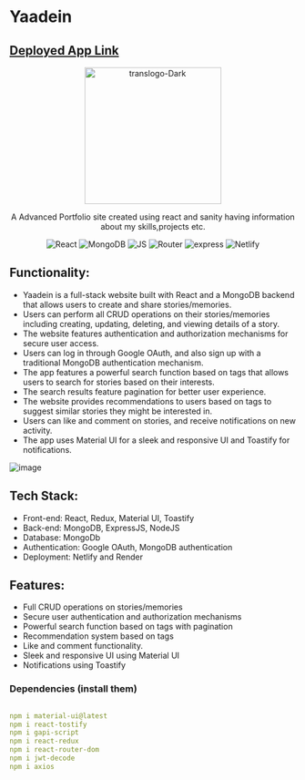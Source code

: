 # Yaadein

<h2><a href="https://life-storybook.netlify.app">Deployed App Link</a></h2>

<p align="center">
  <img src="https://i.ibb.co/TgbrjTg/translogo-Dark.png" alt="translogo-Dark" width="240" />

  <p align="center"> A Advanced Portfolio site created using react and sanity having information about my skills,projects etc.</p>
  


</p>

<p align="center">
    <img alt="React" src="https://img.shields.io/badge/react-%2320232a.svg?style=for-the-badge&logo=react&logoColor=%2361DAFB"> </a>
    <img alt="MongoDB" src="https://img.shields.io/badge/MongoDB-%234ea94b.svg?style=for-the-badge&logo=mongodb&logoColor=white"> </a>
    <img alt="JS" src="https://img.shields.io/badge/javascript-%23323330.svg?style=for-the-badge&logo=javascript&logoColor=%23F7DF1E"> </a>
    <img alt="Router" src="https://img.shields.io/badge/React_Router-CA4245?style=for-the-badge&logo=react-router&logoColor=white"> </a>
     <img alt="express" src="https://img.shields.io/badge/express.js-%23404d59.svg?style=for-the-badge&logo=express&logoColor=%2361DAFB"> </a> 
     <img alt="Netlify" src="https://img.shields.io/badge/netlify-%23000000.svg?style=for-the-badge&logo=netlify&logoColor=#00C7B7"> </a> 
</p>

<h2>Functionality: </h2>

- Yaadein is a full-stack website built with React and a MongoDB backend that allows users to create and share stories/memories.
- Users can perform all CRUD operations on their stories/memories including creating, updating, deleting, and viewing details of a story.
- The website features authentication and authorization mechanisms for secure user access.
- Users can log in through Google OAuth, and also sign up with a traditional MongoDB authentication mechanism.
- The app features a powerful search function based on tags that allows users to search for stories based on their interests.
- The search results feature pagination for better user experience.
- The website provides recommendations to users based on tags to suggest similar stories they might be interested in.
- Users can like and comment on stories, and receive notifications on new activity.
- The app uses Material UI for a sleek and responsive UI and Toastify for notifications.

![image](https://user-images.githubusercontent.com/108725514/235643475-af476986-8e1f-4e06-bbaf-53e977183a1d.png)

 <h2> Tech Stack: </h2>
 
 - Front-end: React, Redux, Material UI, Toastify
 - Back-end: MongoDB, ExpressJS, NodeJS
 - Database: MongoDb
 - Authentication: Google OAuth, MongoDB authentication
 - Deployment: Netlify and Render
  
  
 <h2>Features:</h2>

- Full CRUD operations on stories/memories
- Secure user authentication and authorization mechanisms
- Powerful search function based on tags with pagination
- Recommendation system based on tags
- Like and comment functionality.
- Sleek and responsive UI using Material UI
- Notifications using Toastify
  
 <h3>Dependencies (install them)</h3>
 
```yaml

npm i material-ui@latest
npm i react-tostify
npm i gapi-script
npm i react-redux
npm i react-router-dom
npm i jwt-decode
npm i axios

```








